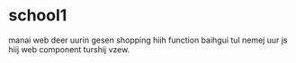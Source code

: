 # school1
manai web deer uurin gesen shopping hiih function baihgui tul nemej uur js hiij web component turshij vzew.
